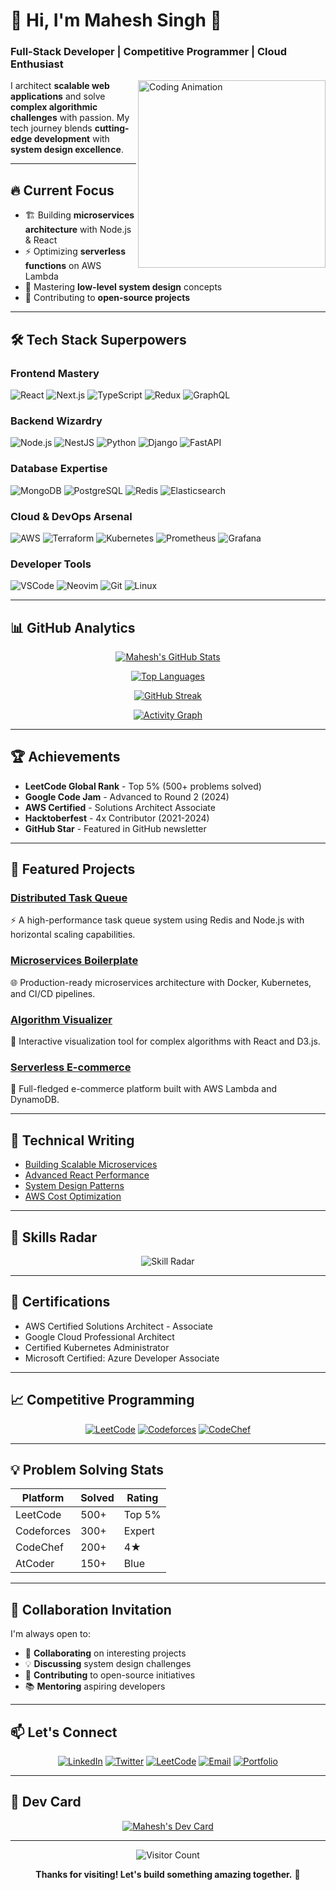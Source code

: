 # 👋 Hi, I'm **Mahesh Singh** 🚀

### **Full-Stack Developer | Competitive Programmer | Cloud Enthusiast** 

<img align="right" src="https://media.giphy.com/media/qgQUggAC3Pfv687qPC/giphy.gif" width="300" alt="Coding Animation">

I architect **scalable web applications** and solve **complex algorithmic challenges** with passion. My tech journey blends **cutting-edge development** with **system design excellence**.

---

## 🔥 **Current Focus**

- 🏗️ Building **microservices architecture** with Node.js & React
- ⚡ Optimizing **serverless functions** on AWS Lambda
- 🧠 Mastering **low-level system design** concepts
- 🚀 Contributing to **open-source projects**

---

## 🛠 **Tech Stack Superpowers**

### **Frontend Mastery**
![React](https://img.shields.io/badge/React-20232A?style=for-the-badge&logo=react&logoColor=61DAFB)
![Next.js](https://img.shields.io/badge/Next.js-000000?style=for-the-badge&logo=next.js&logoColor=white)
![TypeScript](https://img.shields.io/badge/TypeScript-3178C6?style=for-the-badge&logo=typescript&logoColor=white)
![Redux](https://img.shields.io/badge/Redux-764ABC?style=for-the-badge&logo=redux&logoColor=white)
![GraphQL](https://img.shields.io/badge/GraphQL-E10098?style=for-the-badge&logo=graphql&logoColor=white)

### **Backend Wizardry**
![Node.js](https://img.shields.io/badge/Node.js-339933?style=for-the-badge&logo=node.js&logoColor=white)
![NestJS](https://img.shields.io/badge/NestJS-E0234E?style=for-the-badge&logo=nestjs&logoColor=white)
![Python](https://img.shields.io/badge/Python-3776AB?style=for-the-badge&logo=python&logoColor=white)
![Django](https://img.shields.io/badge/Django-092E20?style=for-the-badge&logo=django&logoColor=white)
![FastAPI](https://img.shields.io/badge/FastAPI-009688?style=for-the-badge&logo=fastapi&logoColor=white)

### **Database Expertise**
![MongoDB](https://img.shields.io/badge/MongoDB-47A248?style=for-the-badge&logo=mongodb&logoColor=white)
![PostgreSQL](https://img.shields.io/badge/PostgreSQL-4169E1?style=for-the-badge&logo=postgresql&logoColor=white)
![Redis](https://img.shields.io/badge/Redis-DC382D?style=for-the-badge&logo=redis&logoColor=white)
![Elasticsearch](https://img.shields.io/badge/Elasticsearch-005571?style=for-the-badge&logo=elasticsearch&logoColor=white)

### **Cloud & DevOps Arsenal**
![AWS](https://img.shields.io/badge/AWS-232F3E?style=for-the-badge&logo=amazon-aws&logoColor=white)
![Terraform](https://img.shields.io/badge/Terraform-7B42BC?style=for-the-badge&logo=terraform&logoColor=white)
![Kubernetes](https://img.shields.io/badge/Kubernetes-326CE5?style=for-the-badge&logo=kubernetes&logoColor=white)
![Prometheus](https://img.shields.io/badge/Prometheus-E6522C?style=for-the-badge&logo=prometheus&logoColor=white)
![Grafana](https://img.shields.io/badge/Grafana-F46800?style=for-the-badge&logo=grafana&logoColor=white)

### **Developer Tools**
![VSCode](https://img.shields.io/badge/VSCode-007ACC?style=for-the-badge&logo=visual-studio-code&logoColor=white)
![Neovim](https://img.shields.io/badge/Neovim-57A143?style=for-the-badge&logo=neovim&logoColor=white)
![Git](https://img.shields.io/badge/Git-F05032?style=for-the-badge&logo=git&logoColor=white)
![Linux](https://img.shields.io/badge/Linux-FCC624?style=for-the-badge&logo=linux&logoColor=black)

---

## 📊 **GitHub Analytics**

<div align="center">

[![Mahesh's GitHub Stats](https://github-readme-stats.vercel.app/api?username=maheshsingh20&show_icons=true&count_private=true&theme=radical&hide_border=true&include_all_commits=true)](https://github.com/maheshsingh20)

[![Top Languages](https://github-readme-stats.vercel.app/api/top-langs/?username=maheshsingh20&layout=compact&theme=radical&hide_border=true&langs_count=8)](https://github.com/maheshsingh20)

[![GitHub Streak](https://streak-stats.demolab.com/?user=maheshsingh20&theme=radical&hide_border=true)](https://github.com/maheshsingh20)

[![Activity Graph](https://github-readme-activity-graph.vercel.app/graph?username=maheshsingh20&theme=react-dark&hide_border=true&area=true)](https://github.com/maheshsingh20)

</div>

---

## 🏆 **Achievements**

- **LeetCode Global Rank** - Top 5% (500+ problems solved)
- **Google Code Jam** - Advanced to Round 2 (2024)
- **AWS Certified** - Solutions Architect Associate
- **Hacktoberfest** - 4x Contributor (2021-2024)
- **GitHub Star** - Featured in GitHub newsletter

---

## 🚀 **Featured Projects**

### [Distributed Task Queue](https://github.com/maheshsingh20/distributed-task-queue)
⚡ A high-performance task queue system using Redis and Node.js with horizontal scaling capabilities.

### [Microservices Boilerplate](https://github.com/maheshsingh20/microservices-boilerplate)
🌐 Production-ready microservices architecture with Docker, Kubernetes, and CI/CD pipelines.

### [Algorithm Visualizer](https://github.com/maheshsingh20/algorithm-visualizer)
🧮 Interactive visualization tool for complex algorithms with React and D3.js.

### [Serverless E-commerce](https://github.com/maheshsingh20/serverless-ecommerce)
🛒 Full-fledged e-commerce platform built with AWS Lambda and DynamoDB.

---

## 📝 **Technical Writing**

- [Building Scalable Microservices](https://medium.com/@maheshsingh20/scalable-microservices)
- [Advanced React Performance](https://dev.to/maheshsingh20/react-performance)
- [System Design Patterns](https://hashnode.com/@maheshsingh20/system-design)
- [AWS Cost Optimization](https://medium.com/@maheshsingh20/aws-cost-optimization)

---

## 🌟 **Skills Radar**

<div align="center">
  
![Skill Radar](https://skillicons.dev/icons?i=js,ts,react,nextjs,nodejs,nestjs,python,django,aws,docker,kubernetes,redis,postgresql,mongodb,graphql,linux,git)

</div>

---

## 🏅 **Certifications**

- AWS Certified Solutions Architect - Associate
- Google Cloud Professional Architect
- Certified Kubernetes Administrator
- Microsoft Certified: Azure Developer Associate

---

## 📈 **Competitive Programming**

<div align="center">

[![LeetCode](https://img.shields.io/badge/LeetCode-500%2B%20Problems-FFA116?style=for-the-badge&logo=leetcode&logoColor=black)](https://leetcode.com/maheshsingh20)
[![Codeforces](https://img.shields.io/badge/Codeforces-Expert-1F8ACB?style=for-the-badge&logo=codeforces&logoColor=white)](https://codeforces.com/profile/maheshsingh20)
[![CodeChef](https://img.shields.io/badge/CodeChef-4%20Stars-5B4638?style=for-the-badge&logo=codechef&logoColor=white)](https://www.codechef.com/users/maheshsingh20)

</div>

---

## 💡 **Problem Solving Stats**

<div align="center">

| Platform       | Solved | Rating       |
|----------------|--------|-------------|
| LeetCode       | 500+   | Top 5%      |
| Codeforces     | 300+   | Expert      |
| CodeChef       | 200+   | 4★          |
| AtCoder        | 150+   | Blue        |

</div>

---

## 🤝 **Collaboration Invitation**

I'm always open to:
- 🤝 **Collaborating** on interesting projects
- 💡 **Discussing** system design challenges
- 🚀 **Contributing** to open-source initiatives
- 📚 **Mentoring** aspiring developers

---

## 📫 **Let's Connect**

<div align="center">

[![LinkedIn](https://img.shields.io/badge/LinkedIn-0077B5?style=for-the-badge&logo=linkedin&logoColor=white)](https://www.linkedin.com/in/maheshsingh20)
[![Twitter](https://img.shields.io/badge/Twitter-1DA1F2?style=for-the-badge&logo=twitter&logoColor=white)](https://twitter.com/rambovillain323)
[![LeetCode](https://img.shields.io/badge/LeetCode-FFA116?style=for-the-badge&logo=leetcode&logoColor=black)](https://leetcode.com/maheshsingh20)
[![Email](https://img.shields.io/badge/Email-D14836?style=for-the-badge&logo=gmail&logoColor=white)](mailto:maheshsingh20@example.com)
[![Portfolio](https://img.shields.io/badge/Portfolio-4285F4?style=for-the-badge&logo=google-chrome&logoColor=white)](https://maheshsingh.dev)

</div>

---

## 🎨 **Dev Card**

<div align="center">

[![Mahesh's Dev Card](https://api.daily.dev/devcards/3a2b5c8f6b1a4f3d8a7b6c5d4e3f2a1b.png?r=1es)](https://app.daily.dev/maheshsingh20)

</div>

---

<div align="center">
  
![Visitor Count](https://komarev.com/ghpvc/?username=maheshsingh20&label=Profile%20Views&color=0e75b6&style=flat)

**Thanks for visiting! Let's build something amazing together.** 🚀

</div>
